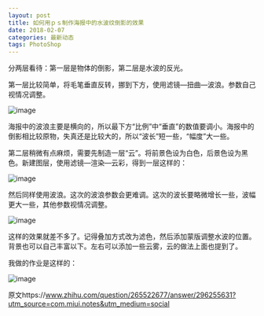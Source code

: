 ```yaml
---
layout: post
title: 如何用ｐｓ制作海报中的水波纹倒影的效果
date: 2018-02-07
categories: 最新动态
tags: PhotoShop
---
```


分两层看待：第一层是物体的倒影，第二层是水波的反光。

第一层比较简单，将毛笔垂直反转，挪到下方，使用滤镜—扭曲—波浪。参数自己视情况调整。

![image](http://bucket1-1252834524.cosgz.myqcloud.com/v2-44e7f21c539f4f4fcb1fb50614b6e982_r.jpg)

海报中的波浪主要是横向的，所以最下方“比例”中“垂直”的数值要调小。海报中的倒影相比较原物，失真还是比较大的，所以“波长”短一些，“幅度”大一些。

第二层稍微有点麻烦，需要先制造一层“云”。将前景色设为白色，后景色设为黑色。新建图层，使用滤镜—渲染—云彩，得到一层这样的：

![image](http://bucket1-1252834524.cosgz.myqcloud.com/v2-fe4237b0747cf1f1747136f9de5835fb_r.jpg)

然后同样使用波浪。这次的波浪参数会更难调。这次的波长要略微增长一些，波幅更大一些，其他参数视情况调整。

![image](http://bucket1-1252834524.cosgz.myqcloud.com/v2-791a22d6b27fda57acc98f594999dbda_r.jpg)

这样的效果就差不多了。记得叠加方式改为滤色，然后添加蒙版调整水波的位置。背景也可以自己丰富以下。左右可以添加一些云雾，云的做法上面也提到了。

我做的作业是这样的：

![image](http://bucket1-1252834524.cosgz.myqcloud.com/v2-57b41bf6896ecd53eee242e6d0d65e18_r.jpg)

原文https://www.zhihu.com/question/265522677/answer/296255631?utm_source=com.miui.notes&utm_medium=social
